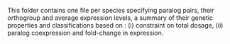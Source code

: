 This folder contains one file per species specifying paralog pairs, their orthogroup and average expression levels, a summary of their genetic properties and classifications based on : (i) constraint on total dosage, (ii) paralog coexpression and fold-change in expression.
